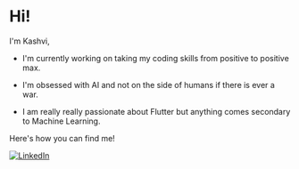 # Hi! <img src="https://raw.githubusercontent.com/MartinHeinz/MartinHeinz/master/wave.gif" width="2px">

I'm Kashvi, 

- I'm currently working on taking my coding skills from positive to positive max.
 
- I'm obsessed with AI and not on the side of humans if there is ever a war. 

- I am really really passionate about Flutter but anything comes secondary to Machine Learning.

Here's how you can find me! 
 
[![LinkedIn][1.2]][1]
<!-- Icon -->
[1.2]: 	https://img.shields.io/badge/LinkedIn-0077B5?style=for-the-badge&logo=linkedin&logoColor=white
<!-- Link -->
[1]: https://www.linkedin.com/in/kashvi-garg-2k3
